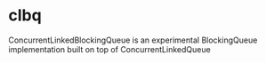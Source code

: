 clbq
====

ConcurrentLinkedBlockingQueue is an experimental BlockingQueue implementation built on top of ConcurrentLinkedQueue